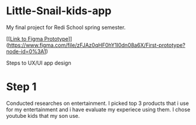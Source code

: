 # Little-Snail-kids-app
My final project for Redi School spring semester.

[[[Link to Figma Prototype](https://www.figma.com/file/zFJAz0qHF0hY1I0dn08a6X/First-prototype?node-id=0%3A1)]](https://www.figma.com/file/zFJAz0qHF0hY1I0dn08a6X/First-prototype?node-id=0%3A1)


Steps to UX/UI app design

# Step 1
Conducted researches on entertainment. I picked top 3 products that i use for my entertainment and i have evaluate my experiece using them. 
I chose youtube kids that my son use. 

